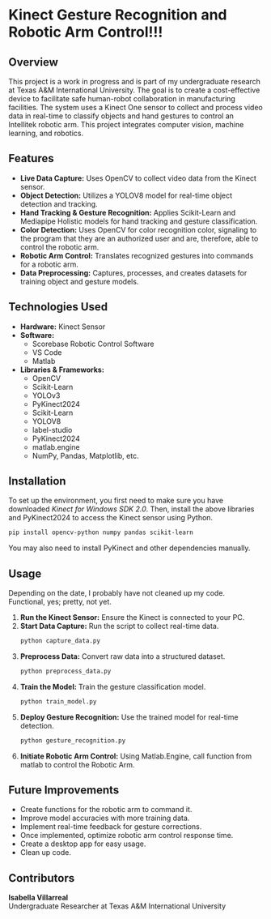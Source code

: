 # **Kinect Gesture Recognition and Robotic Arm Control!!!**


## Overview
This project is a work in progress and is part of my undergraduate research at Texas A&M International University. The goal is to create a cost-effective device to facilitate safe human-robot collaboration in manufacturing facilities. The system uses a Kinect One sensor to collect and process video data in real-time to classify objects and hand gestures to control an Intellitek robotic arm. This project integrates computer vision, machine learning, and robotics. 

## Features
* **Live Data Capture:** Uses OpenCV to collect video data from the Kinect sensor.
* **Object Detection:** Utilizes a YOLOV8 model for real-time object detection and tracking.
* **Hand Tracking & Gesture Recognition:** Applies Scikit-Learn and Mediapipe Holistic models for hand tracking and gesture classification.
* **Color Detection:** Uses OpenCV for color recognition color, signaling to the program that they are an authorized user and are, therefore, able to control the robotic arm. 
* **Robotic Arm Control:** Translates recognized gestures into commands for a robotic arm.
* **Data Preprocessing:** Captures, processes, and creates datasets for training object and gesture models.



## Technologies Used
- **Hardware:** Kinect Sensor
- **Software:**
  - Scorebase Robotic Control Software
  - VS Code
  - Matlab
- **Libraries & Frameworks:**
  - OpenCV
  - Scikit-Learn
  - YOLOv3
  - PyKinect2024
  - Scikit-Learn
  - YOLOV8
  - label-studio
  - PyKinect2024
  - matlab.engine
  - NumPy, Pandas, Matplotlib, etc.

## Installation
To set up the environment, you first need to make sure you have downloaded *Kinect for Windows SDK 2.0*. Then, install the above libraries and PyKinect2024 to access the Kinect sensor using Python. 
```bash
pip install opencv-python numpy pandas scikit-learn
```
You may also need to install PyKinect and other dependencies manually.

## Usage
Depending on the date, I probably have not cleaned up my code. Functional, yes; pretty, not yet.
1. **Run the Kinect Sensor:** Ensure the Kinect is connected to your PC.
2. **Start Data Capture:** Run the script to collect real-time data.
   ```bash
   python capture_data.py
   ```
3. **Preprocess Data:** Convert raw data into a structured dataset.
   ```bash
   python preprocess_data.py
   ```
4. **Train the Model:** Train the gesture classification model.
   ```bash
   python train_model.py
   ```
5. **Deploy Gesture Recognition:** Use the trained model for real-time detection.
   ```bash
   python gesture_recognition.py
   ```
6. **Initiate Robotic Arm Control:** Using Matlab.Engine, call function from matlab to control the Robotic Arm. 

## Future Improvements
- Create functions for the robotic arm to command it. 
- Improve model accuracies with more training data.
- Implement real-time feedback for gesture corrections.
- Once implemented, optimize robotic arm control response time.
- Create a desktop app for easy usage.
- Clean up code. 

## Contributors
**Isabella Villarreal**  
Undergraduate Researcher at Texas A&M International University


